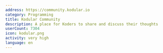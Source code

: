 ```yaml
---
address: https://community.kodular.io
category: Programming
title: Kodular Community
description: A place for Koders to share and discuss their thoughts
userCount: 7304
icon: kodular.png
activity: very high
language: en
---
```

